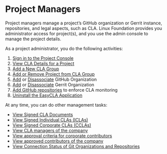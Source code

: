 # Project Managers

Project managers manage a project’s GitHub organization or Gerrit instance, repositories, and legal aspects, such as CLA. Linux Foundation provides you administrator access for project\(s\), and you use the admin console to manage the project details.

As a project administrator, you do the following activities:

1. [Sign in to the Project Console](sign-in-to-project-console.md)
2. [View CLA Details for a Project](view-cla-details.md)
3. [Add a New CLA Group](create-new-cla-group.md)
4. [Add or Remove Project from CLA Group](add-or-remove-a-project-from-cla-group.md)
5. [Add](add-and-manage-git-organizations-and-repositories/#add-github-organization) or [Disassociate](add-and-manage-git-organizations-and-repositories/#disassociate-github-organization) GitHub Organization
6. [Add](add-and-manage-git-organizations-and-repositories/#add-gerrit-organization) or [Disassociate](add-and-manage-git-organizations-and-repositories/#disassociate-gerrit-organization) Gerrit Organization 
7. [Add GitHub repositories](add-and-manage-git-organizations-and-repositories/add-or-remove-git-repositories-for-cla-monitoring.md) to enforce CLA monitoring
8. [Uninstall the EasyCLA Application](uninstall-the-easycla-application.md)

At any time, you can do other management tasks:

* [View Signed CLA Documents](view-and-manage-signed-clas-for-a-cla-group.md#view-signed-cla-document)
* [View Signed Individual CLAs \(ICLAs\)](view-and-manage-signed-clas-for-a-cla-group.md#view-signed-individual-clas-iclas)
* [View Signed Corporate CLAs \(CCLAs\)](view-and-manage-signed-clas-for-a-cla-group.md#view-signed-corporate-clas-cclas)
* [View CLA managers of the company](view-and-manage-signed-clas-for-a-cla-group.md#view-signed-corporate-clas-cclas)
* [View approval criteria for corporate contributors](view-and-manage-signed-clas-for-a-cla-group.md#view-signed-corporate-clas-cclas)
* [View approved contributors of the company](view-and-manage-signed-clas-for-a-cla-group.md#view-signed-corporate-clas-cclas)
* [View Connection Status of Git Organizations and Repositories](add-and-manage-git-organizations-and-repositories/view-connection-status-of-git-organizations-and-repositories.md)




